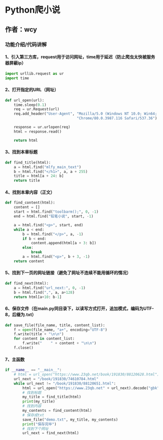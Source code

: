 # Python爬小说

## 作者：wcy



### 功能介绍/代码讲解

#### 1、引入第三方库，request用于访问网址，time用于延迟（防止爬虫太快被服务器屏蔽ip）

```python
import urllib.request as ur
import time
```

#### 2、打开指定的URL（网址）

```python
def url_open(url):
    time.sleep(0.1)
    req = ur.Request(url)
    req.add_header("User-Agent", "Mozilla/5.0 (Windows NT 10.0; Win64; x64) AppleWebKit/537.36 (KHTML, like Gecko) "
                                 "Chrome/80.0.3987.116 Safari/537.36")

    response = ur.urlopen(req)
    html = response.read()

    return html
```



#### 3、找到本章标题

```python
def find_title(html):
    a = html.find("mlfy_main_text")
    b = html.find("</h1>", a, a + 255)
    title = html[a + 24: b]
    return title
```



#### 4、找到本章内容（正文）

```python
def find_content(html):
    content = []
    start = html.find("toolbarm();", 0, -1)
    end = html.find("铅笔小说", start, -1)

    a = html.find("<p>", start, end)
    while a < end:
        b = html.find("</p>", a, -1)
        if b < end:
            content.append(html[a + 3: b])
        else:
            break
        a = html.find("<p>", b + 3, -1)
    return content
```



#### 5、找到下一页的网址链接（避免了网址不连续不能用循环的情况）

```python
def find_next(html):
    a = html.find("url_next:", 0, -1)
    b = html.find(",", a, a+128)
    return html[a+10: b-1]
```



#### 6、保存文件（在main.py同目录下，以读写方式打开，追加模式，编码为UTF-8，后缀为.txt）

```python
def save_file(file_name, title, content_list):
    f = open(file_name, "a+", encoding="UTF-8")
    f.write(title + "\n\n")
    for content in content_list:
        f.write("    " + content + "\n\n")
    f.close()
```

#### 7、主函数

```python
if __name__ == "__main__":
    # html = url_open("https://www.23qb.net/book/191830/88120628.html").decode("gbk")
    url_next = "/book/191830/74610784.html"
    while url_next != "/book/191830/88120651.html":
        html = url_open("https://www.23qb.net" + url_next).decode("gbk")
        # 找到标题
        my_title = find_title(html)
        print(my_title)
        # 找到内容
        my_contents = find_content(html)
        # 保存成txt
        save_file("demo.txt", my_title, my_contents)
        print("保存完毕")
        # 找到下个网址
        url_next = find_next(html)
```

